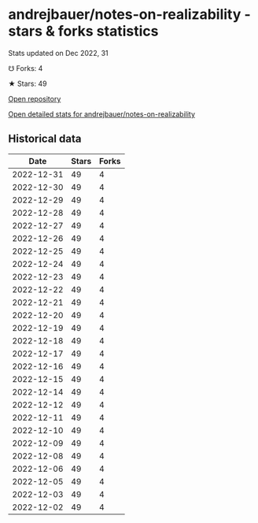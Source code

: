 # andrejbauer/notes-on-realizability - stars & forks statistics

Stats updated on Dec 2022, 31

☋ Forks: 4

★ Stars: 49

[Open repository](https://github.com/andrejbauer/notes-on-realizability)

[Open detailed stats for andrejbauer/notes-on-realizability](https://reviewgithub.com/rep/andrejbauer/notes-on-realizability)

## Historical data
| Date | Stars | Forks |
|------|-------|-------|
| 2022-12-31 | 49 | 4 | 
| 2022-12-30 | 49 | 4 | 
| 2022-12-29 | 49 | 4 | 
| 2022-12-28 | 49 | 4 | 
| 2022-12-27 | 49 | 4 | 
| 2022-12-26 | 49 | 4 | 
| 2022-12-25 | 49 | 4 | 
| 2022-12-24 | 49 | 4 | 
| 2022-12-23 | 49 | 4 | 
| 2022-12-22 | 49 | 4 | 
| 2022-12-21 | 49 | 4 | 
| 2022-12-20 | 49 | 4 | 
| 2022-12-19 | 49 | 4 | 
| 2022-12-18 | 49 | 4 | 
| 2022-12-17 | 49 | 4 | 
| 2022-12-16 | 49 | 4 | 
| 2022-12-15 | 49 | 4 | 
| 2022-12-14 | 49 | 4 | 
| 2022-12-12 | 49 | 4 | 
| 2022-12-11 | 49 | 4 | 
| 2022-12-10 | 49 | 4 | 
| 2022-12-09 | 49 | 4 | 
| 2022-12-08 | 49 | 4 | 
| 2022-12-06 | 49 | 4 | 
| 2022-12-05 | 49 | 4 | 
| 2022-12-03 | 49 | 4 | 
| 2022-12-02 | 49 | 4 | 

